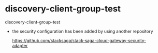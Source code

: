 # discovery-client-group-test
discovery-client-group-test

* the security configuration has been added by using another repository 

  https://github.com/stacksaga/stack-saga-cloud-gateway-security-adapter
